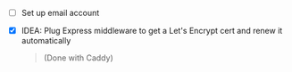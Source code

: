 - [ ] Set up email account
- [x] IDEA: Plug Express middleware to get a Let's Encrypt cert and renew it automatically

  > (Done with Caddy)
